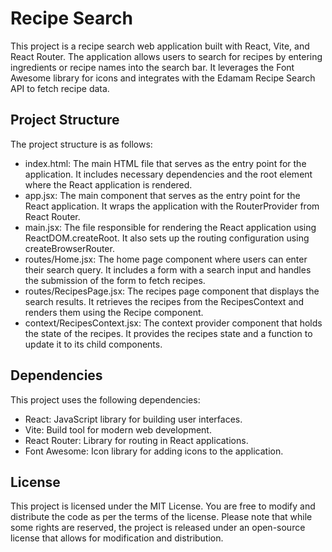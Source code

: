 # Recipe Search
This project is a recipe search web application built with React, Vite, and React Router. The application allows users to search for recipes by entering ingredients or recipe names into the search bar. It leverages the Font Awesome library for icons and integrates with the Edamam Recipe Search API to fetch recipe data.

## Project Structure
The project structure is as follows:

* index.html: The main HTML file that serves as the entry point for the application. It includes necessary dependencies and the root element where the React application is rendered.
* app.jsx: The main component that serves as the entry point for the React application. It wraps the application with the RouterProvider from React Router.
* main.jsx: The file responsible for rendering the React application using ReactDOM.createRoot. It also sets up the routing configuration using createBrowserRouter.
* routes/Home.jsx: The home page component where users can enter their search query. It includes a form with a search input and handles the submission of the form to fetch recipes.
* routes/RecipesPage.jsx: The recipes page component that displays the search results. It retrieves the recipes from the RecipesContext and renders them using the Recipe component.
* context/RecipesContext.jsx: The context provider component that holds the state of the recipes. It provides the recipes state and a function to update it to its child components.

## Dependencies
This project uses the following dependencies:

* React: JavaScript library for building user interfaces.
* Vite: Build tool for modern web development.
* React Router: Library for routing in React applications.
* Font Awesome: Icon library for adding icons to the application.

## License
This project is licensed under the MIT License. You are free to modify and distribute the code as per the terms of the license. Please note that while some rights are reserved, the project is released under an open-source license that allows for modification and distribution.
